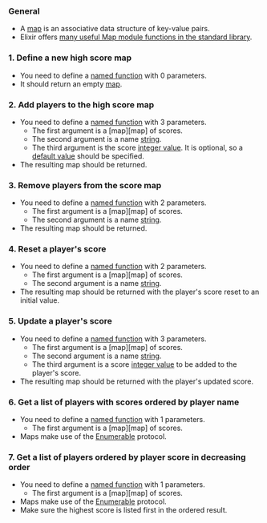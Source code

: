 ### General

- A [map][maps] is an associative data structure of key-value pairs.
- Elixir offers [many useful Map module functions in the standard library][map-module].

### 1. Define a new high score map

- You need to define a [named function][named-function] with 0 parameters.
- It should return an empty [map][maps].

### 2. Add players to the high score map

- You need to define a [named function][named-function] with 3 parameters.
  - The first argument is a [map][map] of scores.
  - The second argument is a name [string][strings].
  - The third argument is the score [integer value][integers]. It is optional, so a [default value][default-arg] should be specified.
- The resulting map should be returned.

### 3. Remove players from the score map

- You need to define a [named function][named-function] with 2 parameters.
  - The first argument is a [map][map] of scores.
  - The second argument is a name [string][strings].
- The resulting map should be returned.

### 4. Reset a player's score

- You need to define a [named function][named-function] with 2 parameters.
  - The first argument is a [map][map] of scores.
  - The second argument is a name [string][strings].
- The resulting map should be returned with the player's score reset to an initial value.

### 5. Update a player's score

- You need to define a [named function][named-function] with 3 parameters.
  - The first argument is a [map][map] of scores.
  - The second argument is a name [string][strings].
  - The third argument is a score [integer value][integers] to be added to the player's score.
- The resulting map should be returned with the player's updated score.

### 6. Get a list of players with scores ordered by player name

- You need to define a [named function][named-function] with 1 parameters.
  - The first argument is a [map][map] of scores.
- Maps make use of the [Enumerable][enum] protocol.

### 7. Get a list of players ordered by player score in decreasing order

- You need to define a [named function][named-function] with 1 parameters.
  - The first argument is a [map][map] of scores.
- Maps make use of the [Enumerable][enum] protocol.
- Make sure the highest score is listed first in the ordered result.

[maps]: https://elixir-lang.org/getting-started/keywords-and-maps.html#maps
[integers]: https://elixir-lang.org/getting-started/basic-types.html
[strings]: https://elixir-lang.org/getting-started/basic-types.html#strings
[named-function]: https://elixir-lang.org/getting-started/modules-and-functions.html#named-functions
[default-arg]: https://elixir-lang.org/getting-started/modules-and-functions.html#default-arguments
[map-module]: https://hexdocs.pm/elixir/Map.html
[enum]: https://hexdocs.pm/elixir/Enumerable.html#content
